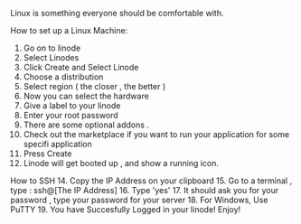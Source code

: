 Linux is something everyone should be comfortable with.


How to set up a Linux Machine:
1. Go on to linode
2. Select Linodes
3. Click Create and Select Linode
4. Choose a distribution
5. Select region ( the closer , the better )
6. Now you can select the hardware
7. Give a label to your linode
8. Enter your root password
9. There are some optional addons .
10. Check out the marketplace if you want to run your application for some specifi application
11. Press Create
12. Linode will get booted up , and show a running icon.

How to SSH
14. Copy the IP Address on your clipboard
15. Go to a terminal , type : ssh@\[The IP Address\]
16. Type 'yes'
17. It should ask you for your password , type your password for your server
18. For Windows, Use PuTTY
19. You have Succesfully Logged in your linode! Enjoy!
